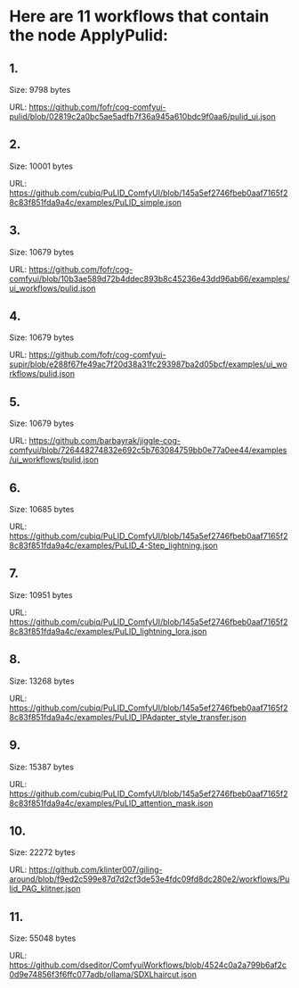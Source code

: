 # Here are 11 workflows that contain the node ApplyPulid:

## 1. 

Size: 9798 bytes

URL: https://github.com/fofr/cog-comfyui-pulid/blob/02819c2a0bc5ae5adfb7f36a945a610bdc9f0aa6/pulid_ui.json

## 2. 

Size: 10001 bytes

URL: https://github.com/cubiq/PuLID_ComfyUI/blob/145a5ef2746fbeb0aaf7165f28c83f851fda9a4c/examples/PuLID_simple.json

## 3. 

Size: 10679 bytes

URL: https://github.com/fofr/cog-comfyui/blob/10b3ae589d72b4ddec893b8c45236e43dd96ab66/examples/ui_workflows/pulid.json

## 4. 

Size: 10679 bytes

URL: https://github.com/fofr/cog-comfyui-supir/blob/e288f67fe49ac7f20d38a31fc293987ba2d05bcf/examples/ui_workflows/pulid.json

## 5. 

Size: 10679 bytes

URL: https://github.com/barbayrak/jiggle-cog-comfyui/blob/726448274832e692c5b763084759bb0e77a0ee44/examples/ui_workflows/pulid.json

## 6. 

Size: 10685 bytes

URL: https://github.com/cubiq/PuLID_ComfyUI/blob/145a5ef2746fbeb0aaf7165f28c83f851fda9a4c/examples/PuLID_4-Step_lightning.json

## 7. 

Size: 10951 bytes

URL: https://github.com/cubiq/PuLID_ComfyUI/blob/145a5ef2746fbeb0aaf7165f28c83f851fda9a4c/examples/PuLID_lightning_lora.json

## 8. 

Size: 13268 bytes

URL: https://github.com/cubiq/PuLID_ComfyUI/blob/145a5ef2746fbeb0aaf7165f28c83f851fda9a4c/examples/PuLID_IPAdapter_style_transfer.json

## 9. 

Size: 15387 bytes

URL: https://github.com/cubiq/PuLID_ComfyUI/blob/145a5ef2746fbeb0aaf7165f28c83f851fda9a4c/examples/PuLID_attention_mask.json

## 10. 

Size: 22272 bytes

URL: https://github.com/klinter007/giling-around/blob/f9ed2c599e87d7d2cf3de53e4fdc09fd8dc280e2/workflows/Pulid_PAG_klitner.json

## 11. 

Size: 55048 bytes

URL: https://github.com/dseditor/ComfyuiWorkflows/blob/4524c0a2a799b6af2c0d9e74856f3f6ffc077adb/ollama/SDXLhaircut.json

